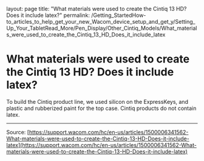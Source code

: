 layout: page
title: "What materials were used to create the Cintiq 13 HD? Does it include latex?"
permalink: /Getting_StartedHow-to_articles_to_help_get_your_new_Wacom_device_setup_and_get_y/Setting_Up_Your_TabletRead_More/Pen_Display/Other_Cintiq_Models/What_materials_were_used_to_create_the_Cintiq_13_HD_Does_it_include_latex

# What materials were used to create the Cintiq 13 HD? Does it include latex?

To build the Cintiq product line, we used silicon on the ExpressKeys, and plastic and rubberized paint for the top case. Cintiq products do not contain latex.

---
Source: [https://support.wacom.com/hc/en-us/articles/1500006341562-What-materials-were-used-to-create-the-Cintiq-13-HD-Does-it-include-latex](https://support.wacom.com/hc/en-us/articles/1500006341562-What-materials-were-used-to-create-the-Cintiq-13-HD-Does-it-include-latex)
